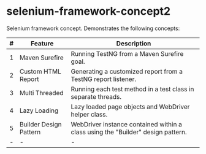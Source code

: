 selenium-framework-concept2
===========================

Selenium framework concept.  Demonstrates the following concepts:

| # | Feature | Description          |
| ------------- | ----------- | ---------- |
| 1 | Maven Surefire | Running TestNG from a Maven Surefire goal. |
| 2 | Custom HTML Report | Generating a customized report from a TestNG report listener. |
| 3 | Multi Threaded | Running each test method in a test class in separate threads. |
| 4 |Lazy Loading | Lazy loaded page objects and WebDriver helper class. |
| 5 |Builder Design Pattern | WebDriver instance contained within a class using the "Builder" design pattern. |
| - | - | - |
